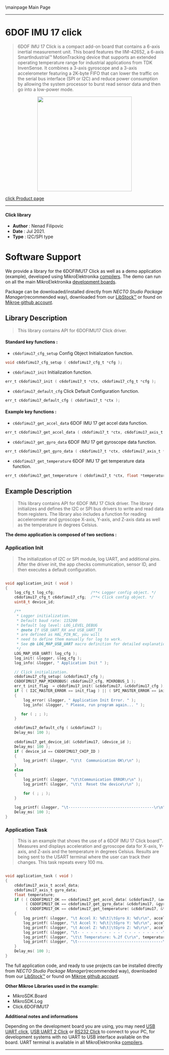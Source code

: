 \mainpage Main Page

---
# 6DOF IMU 17 click

> 6DOF IMU 17 Click is a compact add-on board that contains a 6-axis inertial measurement unit. This board features the IIM-42652, a 6-axis SmartIndustrial™ MotionTracking device that supports an extended operating temperature range for industrial applications from TDK InvenSense. It combines a 3-axis gyroscope and a 3-axis accelerometer featuring a 2K-byte FIFO that can lower the traffic on the serial bus interface (SPI or I2C) and reduce power consumption by allowing the system processor to burst read sensor data and then go into a low-power mode.

<p align="center">
  <img src="https://download.mikroe.com/images/click_for_ide/6dofimu17_click.png" height=300px>
</p>

[click Product page](https://www.mikroe.com/6dof-imu-17-click)

---


#### Click library

- **Author**        : Nenad Filipovic
- **Date**          : Jul 2021.
- **Type**          : I2C/SPI type


# Software Support

We provide a library for the 6DOFIMU17 Click
as well as a demo application (example), developed using MikroElektronika
[compilers](https://www.mikroe.com/necto-studio).
The demo can run on all the main MikroElektronika [development boards](https://www.mikroe.com/development-boards).

Package can be downloaded/installed directly from *NECTO Studio Package Manager*(recommended way), downloaded from our [LibStock&trade;](https://libstock.mikroe.com) or found on [Mikroe github account](https://github.com/MikroElektronika/mikrosdk_click_v2/tree/master/clicks).

## Library Description

> This library contains API for 6DOFIMU17 Click driver.

#### Standard key functions :

- `c6dofimu17_cfg_setup` Config Object Initialization function.
```c
void c6dofimu17_cfg_setup ( c6dofimu17_cfg_t *cfg );
```

- `c6dofimu17_init` Initialization function.
```c
err_t c6dofimu17_init ( c6dofimu17_t *ctx, c6dofimu17_cfg_t *cfg );
```

- `c6dofimu17_default_cfg` Click Default Configuration function.
```c
err_t c6dofimu17_default_cfg ( c6dofimu17_t *ctx );
```

#### Example key functions :

- `c6dofimu17_get_accel_data` 6DOF IMU 17 get accel data function.
```c
err_t c6dofimu17_get_accel_data ( c6dofimu17_t *ctx, c6dofimu17_axis_t *accel_data );
```

- `c6dofimu17_get_gyro_data` 6DOF IMU 17 get gyroscope data function.
```c
err_t c6dofimu17_get_gyro_data ( c6dofimu17_t *ctx, c6dofimu17_axis_t *gyro_data );
```

- `c6dofimu17_get_temperature` 6DOF IMU 17 get temperature data function.
```c
err_t c6dofimu17_get_temperature ( c6dofimu17_t *ctx, float *temperature );
```

## Example Description

> This library contains API for 6DOF IMU 17 Click driver.
> The library initializes and defines the I2C or SPI bus drivers 
> to write and read data from registers. 
> The library also includes a function for reading 
> accelerometer and gyroscope X-axis, Y-axis, and Z-axis data 
> as well as the temperature in degrees Celsius.

**The demo application is composed of two sections :**

### Application Init

> The initialization of I2C or SPI module, log UART, and additional pins. 
> After the driver init, the app checks communication, 
> sensor ID, and then executes a default configuration.

```c

void application_init ( void )
{
    log_cfg_t log_cfg;                /**< Logger config object. */
    c6dofimu17_cfg_t c6dofimu17_cfg;  /**< Click config object. */
    uint8_t device_id;

    /** 
     * Logger initialization.
     * Default baud rate: 115200
     * Default log level: LOG_LEVEL_DEBUG
     * @note If USB_UART_RX and USB_UART_TX 
     * are defined as HAL_PIN_NC, you will 
     * need to define them manually for log to work. 
     * See @b LOG_MAP_USB_UART macro definition for detailed explanation.
     */
    LOG_MAP_USB_UART( log_cfg );
    log_init( &logger, &log_cfg );
    log_info( &logger, " Application Init " );

    // Click initialization.
    c6dofimu17_cfg_setup( &c6dofimu17_cfg );
    C6DOFIMU17_MAP_MIKROBUS( c6dofimu17_cfg, MIKROBUS_1 );
    err_t init_flag  = c6dofimu17_init( &c6dofimu17, &c6dofimu17_cfg );
    if ( ( I2C_MASTER_ERROR == init_flag ) || ( SPI_MASTER_ERROR == init_flag ) )
    {
        log_error( &logger, " Application Init Error. " );
        log_info( &logger, " Please, run program again... " );

       for ( ; ; );
    }

    c6dofimu17_default_cfg ( &c6dofimu17 );
    Delay_ms( 100 );
    
    c6dofimu17_get_device_id( &c6dofimu17, &device_id );
    Delay_ms( 100 );
    if ( device_id == C6DOFIMU17_CHIP_ID ) 
    {
        log_printf( &logger, "\t\t  Communication OK\r\n" );
    }
    else 
    {
        log_printf( &logger, "\t\tCommunication ERROR\r\n" );
        log_printf( &logger, "\t\t  Reset the device\r\n" );

        for ( ; ; );
    }
    
    log_printf( &logger, "\t--------------------------------------\r\n" );
    Delay_ms( 100 );
}

```

### Application Task

> This is an example that shows the use of a 6DOF IMU 17 Click board™.
> Measures and displays acceleration and gyroscope data for X-axis, Y-axis, and Z-axis
> and the temperature in degrees Celsius. 
> Results are being sent to the USART terminal where the user can track their changes. 
> This task repeats every 100 ms.

```c

void application_task ( void )
{   
    c6dofimu17_axis_t accel_data;
    c6dofimu17_axis_t gyro_data;
    float temperature;
    if ( ( C6DOFIMU17_OK == c6dofimu17_get_accel_data( &c6dofimu17, &accel_data ) ) &&  
         ( C6DOFIMU17_OK == c6dofimu17_get_gyro_data( &c6dofimu17, &gyro_data ) ) &&  
         ( C6DOFIMU17_OK == c6dofimu17_get_temperature( &c6dofimu17, &temperature ) ) )
    {
        log_printf( &logger, "\t Accel X: %d\t|\tGyro X: %d\r\n", accel_data.x, gyro_data.x );
        log_printf( &logger, "\t Accel Y: %d\t|\tGyro Y: %d\r\n", accel_data.y, gyro_data.y );
        log_printf( &logger, "\t Accel Z: %d\t|\tGyro Z: %d\r\n", accel_data.z, gyro_data.z );
        log_printf( &logger, "\t- - - - - - - - - -  - - - - - - - - -\r\n" );
        log_printf( &logger, "\t\t Temperature: %.2f C\r\n", temperature );
        log_printf( &logger, "\t--------------------------------------\r\n" );
    }
    Delay_ms( 100 );
}

```

The full application code, and ready to use projects can be installed directly from *NECTO Studio Package Manager*(recommended way), downloaded from our [LibStock&trade;](https://libstock.mikroe.com) or found on [Mikroe github account](https://github.com/MikroElektronika/mikrosdk_click_v2/tree/master/clicks).

**Other Mikroe Libraries used in the example:**

- MikroSDK.Board
- MikroSDK.Log
- Click.6DOFIMU17

**Additional notes and informations**

Depending on the development board you are using, you may need
[USB UART click](https://www.mikroe.com/usb-uart-click),
[USB UART 2 Click](https://www.mikroe.com/usb-uart-2-click) or
[RS232 Click](https://www.mikroe.com/rs232-click) to connect to your PC, for
development systems with no UART to USB interface available on the board. UART
terminal is available in all MikroElektronika
[compilers](https://shop.mikroe.com/compilers).

---

